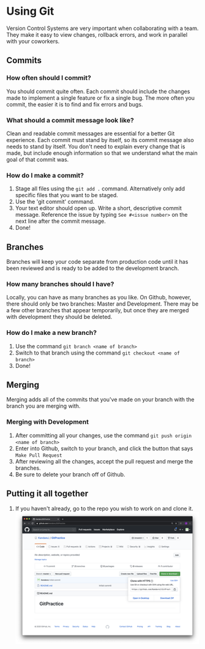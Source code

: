 # Using Git
Version Control Systems are very important when collaborating with a team. They make it easy to view changes, rollback errors, and work in parallel with your coworkers.

## Commits

### How often should I commit?
You should commit quite often. Each commit should include the changes made to implement a single feature or fix a single bug. The more often you commit, the easier it is to find and fix errors and bugs.

### What should a commit message look like?
Clean and readable commit messages are essential for a better Git experience. Each commit must stand by itself, so its commit message also needs to stand by itself. You don't need to explain every change that is made, but include enough information so that we understand what the main goal of that commit was.

### How do I make a commit?
1. Stage all files using the `git add .` command. Alternatively only add specific files that you want to be staged.
1. Use the 'git commit' command.
1. Your text editor should open up. Write a short, descriptive commit message. Reference the issue by typing `See #<issue number>` on the next line after the commit message.
1. Done!

## Branches
Branches will keep your code separate from production code until it has been reviewed and is ready to be added to the development branch.

### How many branches should I have?
Locally, you can have as many branches as you like. On Github, however, there should only be two branches: Master and Development. There may be a few other branches that appear temporarily, but once they are merged with development they should be deleted.

### How do I make a new branch?
1. Use the command `git branch <name of branch>`
1. Switch to that branch using the command `git checkout <name of branch>`
1. Done!

## Merging
Merging adds all of the commits that you've made on your branch with the branch you are merging with.

### Merging with Development
1. After committing all your changes, use the command `git push origin <name of branch>`
1. Enter into Github, switch to your branch, and click the button that says `Make Pull Request`
1. After reviewing all the changes, accept the pull request and merge the branches.
1. Be sure to delete your branch off of Github.

## Putting it all together
1. If you haven't already, go to the repo you wish to work on and clone it.
![Github](images/1.png)
